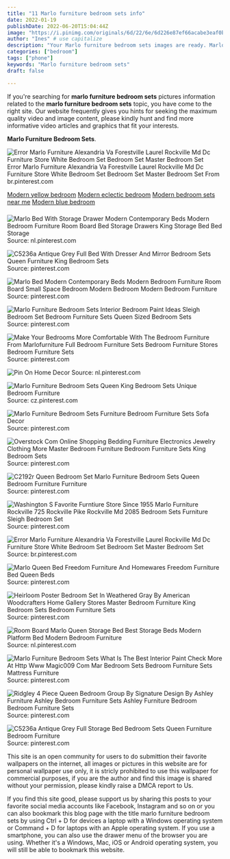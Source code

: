 ```yaml
---
title: "11 Marlo furniture bedroom sets info"
date: 2022-01-19
publishDate: 2022-06-20T15:04:44Z
image: "https://i.pinimg.com/originals/6d/22/6e/6d226e87ef66acabe3eaf0b5cc61e3f4.jpg"
author: "Ines" # use capitalize
description: "Your Marlo furniture bedroom sets images are ready. Marlo furniture bedroom sets are a topic that is being searched for and liked by netizens today. You can Download the Marlo furniture bedroom sets files here. Get all free vectors."
categories: ["bedroom"]
tags: ["phone"]
keywords: "Marlo furniture bedroom sets"
draft: false

---
```


If you're searching for **marlo furniture bedroom sets** pictures information related to the **marlo furniture bedroom sets** topic, you have come to the right  site.  Our website frequently  gives you  hints  for seeking  the maximum  quality video and image  content, please kindly hunt and find more informative video articles and graphics  that fit your interests.

**Marlo Furniture Bedroom Sets**. 

![Error Marlo Furniture Alexandria Va Forestville Laurel Rockville Md Dc Furniture Store White Bedroom Set Bedroom Set Master Bedroom Set](https://i.pinimg.com/originals/f2/40/00/f2400087b25282a9c46683a6cab3c2a9.jpg "Error Marlo Furniture Alexandria Va Forestville Laurel Rockville Md Dc Furniture Store White Bedroom Set Bedroom Set Master Bedroom Set")
Error Marlo Furniture Alexandria Va Forestville Laurel Rockville Md Dc Furniture Store White Bedroom Set Bedroom Set Master Bedroom Set From br.pinterest.com

[Modern yellow bedroom](/modern-yellow-bedroom/)
[Modern eclectic bedroom](/modern-eclectic-bedroom/)
[Modern bedroom sets near me](/modern-bedroom-sets-near-me/)
[Modern blue bedroom](/modern-blue-bedroom/)



### 

 


![Marlo Bed With Storage Drawer Modern Contemporary Beds Modern Bedroom Furniture Room Board Bed Storage Drawers King Storage Bed Bed Storage](https://i.pinimg.com/originals/b2/d7/37/b2d737f898cb59cac8a7a1cd6a9c70ae.jpg "Marlo Bed With Storage Drawer Modern Contemporary Beds Modern Bedroom Furniture Room Board Bed Storage Drawers King Storage Bed Bed Storage")
Source: nl.pinterest.com

 

![C5236a Antique Grey Full Bed With Dresser And Mirror Bedroom Sets Queen Furniture King Bedroom Sets](https://i.pinimg.com/originals/76/ee/e3/76eee3824881d3be1287d5a726faebfd.jpg "C5236a Antique Grey Full Bed With Dresser And Mirror Bedroom Sets Queen Furniture King Bedroom Sets")
Source: pinterest.com

 

![Marlo Bed Modern Contemporary Beds Modern Bedroom Furniture Room Board Small Space Bedroom Modern Bedroom Modern Bedroom Furniture](https://i.pinimg.com/originals/cc/d3/10/ccd310924389684dfb16aaa52a30cf43.jpg "Marlo Bed Modern Contemporary Beds Modern Bedroom Furniture Room Board Small Space Bedroom Modern Bedroom Modern Bedroom Furniture")
Source: pinterest.com

 

![Marlo Furniture Bedroom Sets Interior Bedroom Paint Ideas Sleigh Bedroom Set Bedroom Furniture Sets Queen Sized Bedroom Sets](https://i.pinimg.com/originals/53/7c/60/537c60e5ed8efcc0f418db3e50e7482e.jpg "Marlo Furniture Bedroom Sets Interior Bedroom Paint Ideas Sleigh Bedroom Set Bedroom Furniture Sets Queen Sized Bedroom Sets")
Source: pinterest.com

 

![Make Your Bedrooms More Comfortable With The Bedroom Furniture From Marlofurniture Full Bedroom Furniture Sets Bedroom Furniture Stores Bedroom Furniture Sets](https://i.pinimg.com/originals/1d/ff/0d/1dff0d5fee14d63e0be510f47717fb53.jpg "Make Your Bedrooms More Comfortable With The Bedroom Furniture From Marlofurniture Full Bedroom Furniture Sets Bedroom Furniture Stores Bedroom Furniture Sets")
Source: pinterest.com

 

![Pin On Home Decor](https://i.pinimg.com/originals/b8/20/f3/b820f34aa6c146df1113690a07122b83.jpg "Pin On Home Decor")
Source: nl.pinterest.com

 

![Marlo Furniture Bedroom Sets Queen King Bedroom Sets Unique Bedroom Furniture](https://i.pinimg.com/originals/0c/3d/26/0c3d26e269d18c58fbc77213e973c050.jpg "Marlo Furniture Bedroom Sets Queen King Bedroom Sets Unique Bedroom Furniture")
Source: cz.pinterest.com

 

![Marlo Furniture Bedroom Sets Furniture Bedroom Furniture Sets Sofa Decor](https://i.pinimg.com/736x/9d/2b/af/9d2baff1df0eaca4d5badc11fb6e14a6.jpg "Marlo Furniture Bedroom Sets Furniture Bedroom Furniture Sets Sofa Decor")
Source: pinterest.com

 

![Overstock Com Online Shopping Bedding Furniture Electronics Jewelry Clothing More Master Bedroom Furniture Bedroom Furniture Sets King Bedroom Sets](https://i.pinimg.com/originals/23/0d/70/230d70c7919c27b80299a5983f54a23e.jpg "Overstock Com Online Shopping Bedding Furniture Electronics Jewelry Clothing More Master Bedroom Furniture Bedroom Furniture Sets King Bedroom Sets")
Source: pinterest.com

 

![C2192r Queen Bedroom Set Marlo Furniture Bedroom Sets Queen Bedroom Furniture Furniture](https://i.pinimg.com/originals/fb/8e/bf/fb8ebf89954e101283e1dfb0bb4262b8.png "C2192r Queen Bedroom Set Marlo Furniture Bedroom Sets Queen Bedroom Furniture Furniture")
Source: pinterest.com

 

![Washington S Favorite Furntiure Store Since 1955 Marlo Furniture Rockville 725 Rockville Pike Rockville Md 2085 Bedroom Sets Furniture Sleigh Bedroom Set](https://i.pinimg.com/originals/f9/fe/44/f9fe4445e8ed27407e50e8c434ae0015.jpg "Washington S Favorite Furntiure Store Since 1955 Marlo Furniture Rockville 725 Rockville Pike Rockville Md 2085 Bedroom Sets Furniture Sleigh Bedroom Set")
Source: pinterest.com

 

![Error Marlo Furniture Alexandria Va Forestville Laurel Rockville Md Dc Furniture Store White Bedroom Set Bedroom Set Master Bedroom Set](https://i.pinimg.com/originals/f2/40/00/f2400087b25282a9c46683a6cab3c2a9.jpg "Error Marlo Furniture Alexandria Va Forestville Laurel Rockville Md Dc Furniture Store White Bedroom Set Bedroom Set Master Bedroom Set")
Source: br.pinterest.com

 

![Marlo Queen Bed Freedom Furniture And Homewares Freedom Furniture Bed Queen Beds](https://i.pinimg.com/474x/d2/a1/5a/d2a15a03d5d546fd7da19de4a87ba658.jpg "Marlo Queen Bed Freedom Furniture And Homewares Freedom Furniture Bed Queen Beds")
Source: pinterest.com

 

![Heirloom Poster Bedroom Set In Weathered Gray By American Woodcrafters Home Gallery Stores Master Bedroom Furniture King Bedroom Sets Bedroom Furniture Sets](https://i.pinimg.com/originals/31/65/8b/31658ba83de8f2d9845c280e46fdfb28.jpg "Heirloom Poster Bedroom Set In Weathered Gray By American Woodcrafters Home Gallery Stores Master Bedroom Furniture King Bedroom Sets Bedroom Furniture Sets")
Source: pinterest.com

 

![Room Board Marlo Queen Storage Bed Best Storage Beds Modern Platform Bed Modern Bedroom Furniture](https://i.pinimg.com/originals/af/94/ca/af94caeb5b33396cbddc8e8ff387a124.jpg "Room Board Marlo Queen Storage Bed Best Storage Beds Modern Platform Bed Modern Bedroom Furniture")
Source: nl.pinterest.com

 

![Marlo Furniture Bedroom Sets What Is The Best Interior Paint Check More At Http Www Magic009 Com Mar Bedroom Sets Bedroom Furniture Sets Mattress Furniture](https://i.pinimg.com/originals/d7/a5/9f/d7a59f319163624d399254d829403bd6.jpg "Marlo Furniture Bedroom Sets What Is The Best Interior Paint Check More At Http Www Magic009 Com Mar Bedroom Sets Bedroom Furniture Sets Mattress Furniture")
Source: pinterest.com

 

![Ridgley 4 Piece Queen Bedroom Group By Signature Design By Ashley Furniture Ashley Bedroom Furniture Sets Ashley Furniture Bedroom Bedroom Furniture Sets](https://i.pinimg.com/originals/ac/46/eb/ac46eb1fcc836047461b301376d435a3.jpg "Ridgley 4 Piece Queen Bedroom Group By Signature Design By Ashley Furniture Ashley Bedroom Furniture Sets Ashley Furniture Bedroom Bedroom Furniture Sets")
Source: pinterest.com

 

![C5236a Antique Grey Full Storage Bed Bedroom Sets Queen Furniture Bedroom Furniture](https://i.pinimg.com/originals/6d/22/6e/6d226e87ef66acabe3eaf0b5cc61e3f4.jpg "C5236a Antique Grey Full Storage Bed Bedroom Sets Queen Furniture Bedroom Furniture")
Source: pinterest.com

 

This site is an open community for users to do submittion their favorite wallpapers on the internet, all images or pictures in this website are for personal wallpaper use only, it is stricly prohibited to use this wallpaper for commercial purposes, if you are the author and find this image is shared without your permission, please kindly raise a DMCA report to Us.

If you find this site good, please support us by sharing this posts to your favorite social media accounts like Facebook, Instagram and so on or you can also bookmark this blog page with the title marlo furniture bedroom sets by using Ctrl + D for devices a laptop with a Windows operating system or Command + D for laptops with an Apple operating system. If you use a smartphone, you can also use the drawer menu of the browser you are using. Whether it's a Windows, Mac, iOS or Android operating system, you will still be able to bookmark this website.
